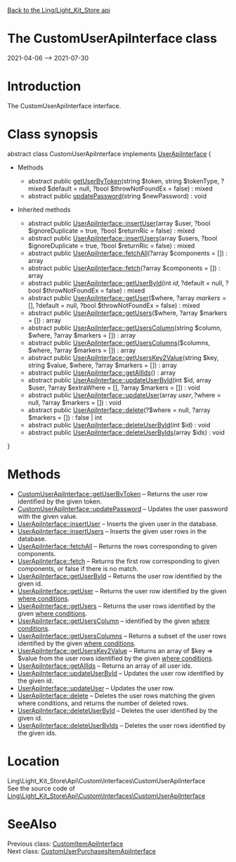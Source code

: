 [Back to the Ling/Light_Kit_Store api](https://github.com/lingtalfi/Light_Kit_Store/blob/master/doc/api/Ling/Light_Kit_Store.md)



The CustomUserApiInterface class
================
2021-04-06 --> 2021-07-30






Introduction
============

The CustomUserApiInterface interface.



Class synopsis
==============


abstract class <span class="pl-k">CustomUserApiInterface</span> implements [UserApiInterface](https://github.com/lingtalfi/Light_Kit_Store/blob/master/doc/api/Ling/Light_Kit_Store/Api/Generated/Interfaces/UserApiInterface.md) {

- Methods
    - abstract public [getUserByToken](https://github.com/lingtalfi/Light_Kit_Store/blob/master/doc/api/Ling/Light_Kit_Store/Api/Custom/Interfaces/CustomUserApiInterface/getUserByToken.md)(string $token, string $tokenType, ?mixed $default = null, ?bool $throwNotFoundEx = false) : mixed
    - abstract public [updatePassword](https://github.com/lingtalfi/Light_Kit_Store/blob/master/doc/api/Ling/Light_Kit_Store/Api/Custom/Interfaces/CustomUserApiInterface/updatePassword.md)(string $newPassword) : void

- Inherited methods
    - abstract public [UserApiInterface::insertUser](https://github.com/lingtalfi/Light_Kit_Store/blob/master/doc/api/Ling/Light_Kit_Store/Api/Generated/Interfaces/UserApiInterface/insertUser.md)(array $user, ?bool $ignoreDuplicate = true, ?bool $returnRic = false) : mixed
    - abstract public [UserApiInterface::insertUsers](https://github.com/lingtalfi/Light_Kit_Store/blob/master/doc/api/Ling/Light_Kit_Store/Api/Generated/Interfaces/UserApiInterface/insertUsers.md)(array $users, ?bool $ignoreDuplicate = true, ?bool $returnRic = false) : mixed
    - abstract public [UserApiInterface::fetchAll](https://github.com/lingtalfi/Light_Kit_Store/blob/master/doc/api/Ling/Light_Kit_Store/Api/Generated/Interfaces/UserApiInterface/fetchAll.md)(?array $components = []) : array
    - abstract public [UserApiInterface::fetch](https://github.com/lingtalfi/Light_Kit_Store/blob/master/doc/api/Ling/Light_Kit_Store/Api/Generated/Interfaces/UserApiInterface/fetch.md)(?array $components = []) : array
    - abstract public [UserApiInterface::getUserById](https://github.com/lingtalfi/Light_Kit_Store/blob/master/doc/api/Ling/Light_Kit_Store/Api/Generated/Interfaces/UserApiInterface/getUserById.md)(int $id, ?$default = null, ?bool $throwNotFoundEx = false) : mixed
    - abstract public [UserApiInterface::getUser](https://github.com/lingtalfi/Light_Kit_Store/blob/master/doc/api/Ling/Light_Kit_Store/Api/Generated/Interfaces/UserApiInterface/getUser.md)($where, ?array $markers = [], ?$default = null, ?bool $throwNotFoundEx = false) : mixed
    - abstract public [UserApiInterface::getUsers](https://github.com/lingtalfi/Light_Kit_Store/blob/master/doc/api/Ling/Light_Kit_Store/Api/Generated/Interfaces/UserApiInterface/getUsers.md)($where, ?array $markers = []) : array
    - abstract public [UserApiInterface::getUsersColumn](https://github.com/lingtalfi/Light_Kit_Store/blob/master/doc/api/Ling/Light_Kit_Store/Api/Generated/Interfaces/UserApiInterface/getUsersColumn.md)(string $column, $where, ?array $markers = []) : array
    - abstract public [UserApiInterface::getUsersColumns](https://github.com/lingtalfi/Light_Kit_Store/blob/master/doc/api/Ling/Light_Kit_Store/Api/Generated/Interfaces/UserApiInterface/getUsersColumns.md)($columns, $where, ?array $markers = []) : array
    - abstract public [UserApiInterface::getUsersKey2Value](https://github.com/lingtalfi/Light_Kit_Store/blob/master/doc/api/Ling/Light_Kit_Store/Api/Generated/Interfaces/UserApiInterface/getUsersKey2Value.md)(string $key, string $value, $where, ?array $markers = []) : array
    - abstract public [UserApiInterface::getAllIds](https://github.com/lingtalfi/Light_Kit_Store/blob/master/doc/api/Ling/Light_Kit_Store/Api/Generated/Interfaces/UserApiInterface/getAllIds.md)() : array
    - abstract public [UserApiInterface::updateUserById](https://github.com/lingtalfi/Light_Kit_Store/blob/master/doc/api/Ling/Light_Kit_Store/Api/Generated/Interfaces/UserApiInterface/updateUserById.md)(int $id, array $user, ?array $extraWhere = [], ?array $markers = []) : void
    - abstract public [UserApiInterface::updateUser](https://github.com/lingtalfi/Light_Kit_Store/blob/master/doc/api/Ling/Light_Kit_Store/Api/Generated/Interfaces/UserApiInterface/updateUser.md)(array $user, ?$where = null, ?array $markers = []) : void
    - abstract public [UserApiInterface::delete](https://github.com/lingtalfi/Light_Kit_Store/blob/master/doc/api/Ling/Light_Kit_Store/Api/Generated/Interfaces/UserApiInterface/delete.md)(?$where = null, ?array $markers = []) : false | int
    - abstract public [UserApiInterface::deleteUserById](https://github.com/lingtalfi/Light_Kit_Store/blob/master/doc/api/Ling/Light_Kit_Store/Api/Generated/Interfaces/UserApiInterface/deleteUserById.md)(int $id) : void
    - abstract public [UserApiInterface::deleteUserByIds](https://github.com/lingtalfi/Light_Kit_Store/blob/master/doc/api/Ling/Light_Kit_Store/Api/Generated/Interfaces/UserApiInterface/deleteUserByIds.md)(array $ids) : void

}






Methods
==============

- [CustomUserApiInterface::getUserByToken](https://github.com/lingtalfi/Light_Kit_Store/blob/master/doc/api/Ling/Light_Kit_Store/Api/Custom/Interfaces/CustomUserApiInterface/getUserByToken.md) &ndash; Returns the user row identified by the given token.
- [CustomUserApiInterface::updatePassword](https://github.com/lingtalfi/Light_Kit_Store/blob/master/doc/api/Ling/Light_Kit_Store/Api/Custom/Interfaces/CustomUserApiInterface/updatePassword.md) &ndash; Updates the user password with the given value.
- [UserApiInterface::insertUser](https://github.com/lingtalfi/Light_Kit_Store/blob/master/doc/api/Ling/Light_Kit_Store/Api/Generated/Interfaces/UserApiInterface/insertUser.md) &ndash; Inserts the given user in the database.
- [UserApiInterface::insertUsers](https://github.com/lingtalfi/Light_Kit_Store/blob/master/doc/api/Ling/Light_Kit_Store/Api/Generated/Interfaces/UserApiInterface/insertUsers.md) &ndash; Inserts the given user rows in the database.
- [UserApiInterface::fetchAll](https://github.com/lingtalfi/Light_Kit_Store/blob/master/doc/api/Ling/Light_Kit_Store/Api/Generated/Interfaces/UserApiInterface/fetchAll.md) &ndash; Returns the rows corresponding to given components.
- [UserApiInterface::fetch](https://github.com/lingtalfi/Light_Kit_Store/blob/master/doc/api/Ling/Light_Kit_Store/Api/Generated/Interfaces/UserApiInterface/fetch.md) &ndash; Returns the first row corresponding to given components, or false if there is no match.
- [UserApiInterface::getUserById](https://github.com/lingtalfi/Light_Kit_Store/blob/master/doc/api/Ling/Light_Kit_Store/Api/Generated/Interfaces/UserApiInterface/getUserById.md) &ndash; Returns the user row identified by the given id.
- [UserApiInterface::getUser](https://github.com/lingtalfi/Light_Kit_Store/blob/master/doc/api/Ling/Light_Kit_Store/Api/Generated/Interfaces/UserApiInterface/getUser.md) &ndash; Returns the user row identified by the given [where conditions](https://github.com/lingtalfi/SimplePdoWrapper#the-where-conditions).
- [UserApiInterface::getUsers](https://github.com/lingtalfi/Light_Kit_Store/blob/master/doc/api/Ling/Light_Kit_Store/Api/Generated/Interfaces/UserApiInterface/getUsers.md) &ndash; Returns the user rows identified by the given [where conditions](https://github.com/lingtalfi/SimplePdoWrapper#the-where-conditions).
- [UserApiInterface::getUsersColumn](https://github.com/lingtalfi/Light_Kit_Store/blob/master/doc/api/Ling/Light_Kit_Store/Api/Generated/Interfaces/UserApiInterface/getUsersColumn.md) &ndash; identified by the given [where conditions](https://github.com/lingtalfi/SimplePdoWrapper#the-where-conditions).
- [UserApiInterface::getUsersColumns](https://github.com/lingtalfi/Light_Kit_Store/blob/master/doc/api/Ling/Light_Kit_Store/Api/Generated/Interfaces/UserApiInterface/getUsersColumns.md) &ndash; Returns a subset of the user rows identified by the given [where conditions](https://github.com/lingtalfi/SimplePdoWrapper#the-where-conditions).
- [UserApiInterface::getUsersKey2Value](https://github.com/lingtalfi/Light_Kit_Store/blob/master/doc/api/Ling/Light_Kit_Store/Api/Generated/Interfaces/UserApiInterface/getUsersKey2Value.md) &ndash; Returns an array of $key => $value from the user rows identified by the given [where conditions](https://github.com/lingtalfi/SimplePdoWrapper#the-where-conditions).
- [UserApiInterface::getAllIds](https://github.com/lingtalfi/Light_Kit_Store/blob/master/doc/api/Ling/Light_Kit_Store/Api/Generated/Interfaces/UserApiInterface/getAllIds.md) &ndash; Returns an array of all user ids.
- [UserApiInterface::updateUserById](https://github.com/lingtalfi/Light_Kit_Store/blob/master/doc/api/Ling/Light_Kit_Store/Api/Generated/Interfaces/UserApiInterface/updateUserById.md) &ndash; Updates the user row identified by the given id.
- [UserApiInterface::updateUser](https://github.com/lingtalfi/Light_Kit_Store/blob/master/doc/api/Ling/Light_Kit_Store/Api/Generated/Interfaces/UserApiInterface/updateUser.md) &ndash; Updates the user row.
- [UserApiInterface::delete](https://github.com/lingtalfi/Light_Kit_Store/blob/master/doc/api/Ling/Light_Kit_Store/Api/Generated/Interfaces/UserApiInterface/delete.md) &ndash; Deletes the user rows matching the given where conditions, and returns the number of deleted rows.
- [UserApiInterface::deleteUserById](https://github.com/lingtalfi/Light_Kit_Store/blob/master/doc/api/Ling/Light_Kit_Store/Api/Generated/Interfaces/UserApiInterface/deleteUserById.md) &ndash; Deletes the user identified by the given id.
- [UserApiInterface::deleteUserByIds](https://github.com/lingtalfi/Light_Kit_Store/blob/master/doc/api/Ling/Light_Kit_Store/Api/Generated/Interfaces/UserApiInterface/deleteUserByIds.md) &ndash; Deletes the user rows identified by the given ids.





Location
=============
Ling\Light_Kit_Store\Api\Custom\Interfaces\CustomUserApiInterface<br>
See the source code of [Ling\Light_Kit_Store\Api\Custom\Interfaces\CustomUserApiInterface](https://github.com/lingtalfi/Light_Kit_Store/blob/master/Api/Custom/Interfaces/CustomUserApiInterface.php)



SeeAlso
==============
Previous class: [CustomItemApiInterface](https://github.com/lingtalfi/Light_Kit_Store/blob/master/doc/api/Ling/Light_Kit_Store/Api/Custom/Interfaces/CustomItemApiInterface.md)<br>Next class: [CustomUserPurchasesItemApiInterface](https://github.com/lingtalfi/Light_Kit_Store/blob/master/doc/api/Ling/Light_Kit_Store/Api/Custom/Interfaces/CustomUserPurchasesItemApiInterface.md)<br>
